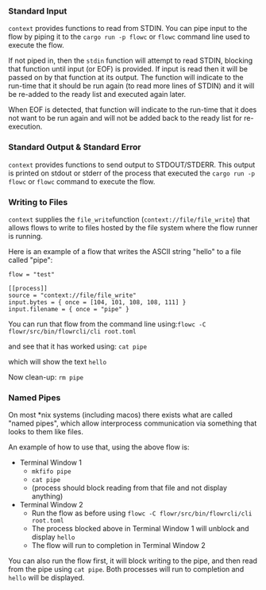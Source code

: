 ### Standard Input
`context` provides functions to read from STDIN. You can pipe input to the flow by piping
it to the `cargo run -p flowc` or `flowc` command line used to execute the flow.

If not piped in, then the `stdin` function will attempt to read STDIN, blocking that function until input 
(or EOF) is provided. If input is read then it will be passed on by that function at its output.
The function will indicate to the run-time that it should be run again (to read more lines of STDIN)
and it will be re-added to the ready list and executed again later.

When EOF is detected, that function will indicate to the run-time that it does not want to be run again
and will not be added back to the ready list for re-execution.

### Standard Output & Standard Error
`context` provides functions to send output to STDOUT/STDERR. This output is printed on 
stdout or stderr of the process that executed the `cargo run -p flowc` or `flowc` command to execute the flow.

### Writing to Files
`context` supplies the `file_write`function (`context://file/file_write`) that allows flows to write
to files hosted by the file system where the flow runner is running.

Here is an example of a flow that writes the ASCII string "hello" to a file called "pipe":
```
flow = "test"

[[process]]
source = "context://file/file_write"
input.bytes = { once = [104, 101, 108, 108, 111] }
input.filename = { once = "pipe" }
```

You can run that flow from the command line using:`flowc -C flowr/src/bin/flowrcli/cli root.toml`

and see that it has worked using: `cat pipe`

which will show the text `hello`

Now clean-up: `rm pipe`

### Named Pipes
On most *nix systems (including macos) there exists what are called "named pipes",
which allow interprocess communication via something that looks to them like files.

An example of how to use that, using the above flow is:
  * Terminal Window 1
    * `mkfifo pipe`
    * `cat pipe`
    * (process should block reading from that file and not display anything)
  * Terminal Window 2
    * Run the flow as before using `flowc -C flowr/src/bin/flowrcli/cli root.toml`
    * The process blocked above in Terminal Window 1 will unblock and display `hello`
    * The flow will run to completion in Terminal Window 2

You can also run the flow first, it will block writing to the pipe, and then read from the pipe 
using `cat pipe`. Both processes will run to completion and `hello` will be displayed.